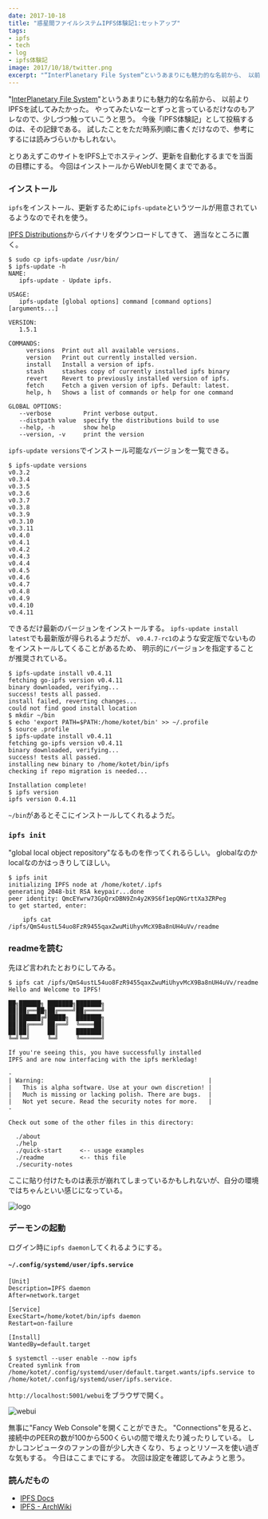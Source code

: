 ```yaml
---
date: 2017-10-18
title: "惑星間ファイルシステムIPFS体験記1:セットアップ"
tags:
- ipfs
- tech
- log
- ipfs体験記
image: 2017/10/18/twitter.png
excerpt: "“InterPlanetary File System“というあまりにも魅力的な名前から、 以前よりIPFSを試してみたかった。 やってみたいなーとずっと言っているだけなのもアレなので、少しづつ触っていこうと思う。 今後「IPFS体験記」として投稿するのは、その記録である。 試したことをただ時系列順に書くだけなので、参考にするには読みづらいかもしれない。"
---
```


"[InterPlanetary File System](https://ipfs.io/)"というあまりにも魅力的な名前から、
以前よりIPFSを試してみたかった。
やってみたいなーとずっと言っているだけなのもアレなので、少しづつ触っていこうと思う。
今後「IPFS体験記」として投稿するのは、その記録である。
試したことをただ時系列順に書くだけなので、参考にするには読みづらいかもしれない。

とりあえずこのサイトをIPFS上でホスティング、更新を自動化するまでを当面の目標にする。
今回はインストールからWebUIを開くまでである。

### インストール

`ipfs`をインストール、更新するために`ipfs-update`というツールが用意されているようなのでそれを使う。

[IPFS Distributions](https://ipfs.io/ipns/dist.ipfs.io/#ipfs-update)からバイナリをダウンロードしてきて、
適当なところに置く。

```console
$ sudo cp ipfs-update /usr/bin/
$ ipfs-update -h
NAME:
   ipfs-update - Update ipfs.

USAGE:
   ipfs-update [global options] command [command options] [arguments...]

VERSION:
   1.5.1

COMMANDS:
     versions  Print out all available versions.
     version   Print out currently installed version.
     install   Install a version of ipfs.
     stash     stashes copy of currently installed ipfs binary
     revert    Revert to previously installed version of ipfs.
     fetch     Fetch a given version of ipfs. Default: latest.
     help, h   Shows a list of commands or help for one command

GLOBAL OPTIONS:
   --verbose         Print verbose output.
   --distpath value  specify the distributions build to use
   --help, -h        show help
   --version, -v     print the version
```

`ipfs-update versions`でインストール可能なバージョンを一覧できる。

```console
$ ipfs-update versions
v0.3.2
v0.3.4
v0.3.5
v0.3.6
v0.3.7
v0.3.8
v0.3.9
v0.3.10
v0.3.11
v0.4.0
v0.4.1
v0.4.2
v0.4.3
v0.4.4
v0.4.5
v0.4.6
v0.4.7
v0.4.8
v0.4.9
v0.4.10
v0.4.11
```

できるだけ最新のバージョンをインストールする。
`ipfs-update install latest`でも最新版が得られるようだが、
`v0.4.7-rc1`のような安定版でないものをインストールしてくることがあるため、
明示的にバージョンを指定することが推奨されている。

```console
$ ipfs-update install v0.4.11
fetching go-ipfs version v0.4.11
binary downloaded, verifying...
success! tests all passed.
install failed, reverting changes...
could not find good install location
$ mkdir ~/bin
$ echo 'export PATH=$PATH:/home/kotet/bin' >> ~/.profile
$ source .profile
$ ipfs-update install v0.4.11
fetching go-ipfs version v0.4.11
binary downloaded, verifying...
success! tests all passed.
installing new binary to /home/kotet/bin/ipfs
checking if repo migration is needed...

Installation complete!
$ ipfs version
ipfs version 0.4.11
```

`~/bin`があるとそこにインストールしてくれるようだ。

### `ipfs init`

"global local object repository"なるものを作ってくれるらしい。
globalなのかlocalなのかはっきりしてほしい。

```console
$ ipfs init
initializing IPFS node at /home/kotet/.ipfs
generating 2048-bit RSA keypair...done
peer identity: QmcEYwrw73GpQrxDBN9Zn4y2K9S6f1epQNGrttXa3ZRPeg
to get started, enter:

	ipfs cat /ipfs/QmS4ustL54uo8FzR9455qaxZwuMiUhyvMcX9Ba8nUH4uVv/readme

```

### readmeを読む

先ほど言われたとおりにしてみる。

```console
$ ipfs cat /ipfs/QmS4ustL54uo8FzR9455qaxZwuMiUhyvMcX9Ba8nUH4uVv/readme
Hello and Welcome to IPFS!

██╗██████╗ ███████╗███████╗
██║██╔══██╗██╔════╝██╔════╝
██║██████╔╝█████╗  ███████╗
██║██╔═══╝ ██╔══╝  ╚════██║
██║██║     ██║     ███████║
╚═╝╚═╝     ╚═╝     ╚══════╝

If you're seeing this, you have successfully installed
IPFS and are now interfacing with the ipfs merkledag!

-
| Warning:                                              |
|   This is alpha software. Use at your own discretion! |
|   Much is missing or lacking polish. There are bugs.  |
|   Not yet secure. Read the security notes for more.   |
-

Check out some of the other files in this directory:

  ./about
  ./help
  ./quick-start     <-- usage examples
  ./readme          <-- this file
  ./security-notes
```

ここに貼り付けたものは表示が崩れてしまっているかもしれないが、自分の環境ではちゃんといい感じになっている。

![logo](/assets/2017/10/18/ipfs-logo.png)

### デーモンの起動

ログイン時に`ipfs daemon`してくれるようにする。

#### `~/.config/systemd/user/ipfs.service`

```
[Unit]
Description=IPFS daemon
After=network.target

[Service]
ExecStart=/home/kotet/bin/ipfs daemon
Restart=on-failure

[Install]
WantedBy=default.target
```

```console
$ systemctl --user enable --now ipfs
Created symlink from /home/kotet/.config/systemd/user/default.target.wants/ipfs.service to /home/kotet/.config/systemd/user/ipfs.service.
```

`http://localhost:5001/webui`をブラウザで開く。

![webui](/assets/2017/10/18/webui.png)

無事に"Fancy Web Console"を開くことができた。
"Connections"を見ると、接続中のPEERの数が100から500くらいの間で増えたり減ったりしている。
しかしコンピュータのファンの音が少し大きくなり、ちょっとリソースを使い過ぎな気もする。
今日はここまでにする。
次回は設定を確認してみようと思う。

### 読んだもの

- [IPFS Docs](https://ipfs.io/ipns/ipfs.io/docs/)
- [IPFS - ArchWiki](https://wiki.archlinux.jp/index.php/IPFS#.E3.82.B5.E3.83.BC.E3.83.93.E3.82.B9.E3.82.92.E4.BD.BF.E3.81.A3.E3.81.A6.E3.83.87.E3.83.BC.E3.83.A2.E3.83.B3.E3.82.92.E8.B5.B7.E5.8B.95)
